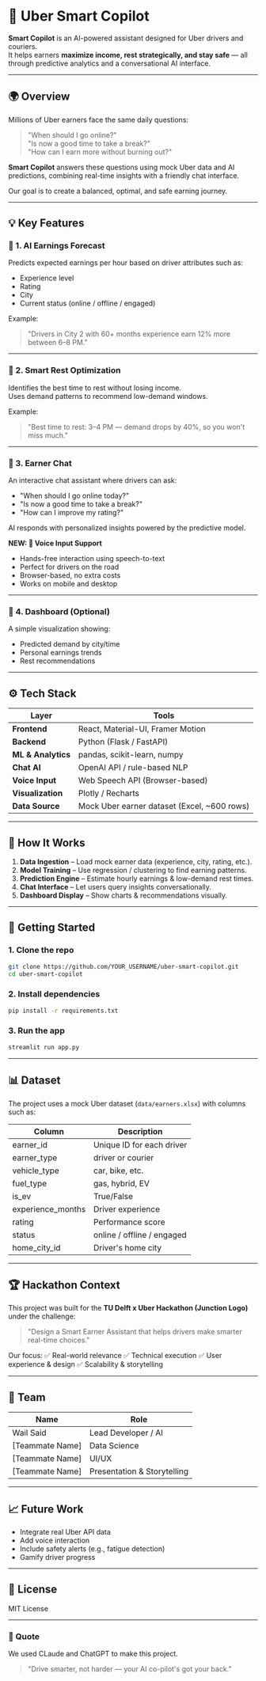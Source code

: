 # 🚗 Uber Smart Copilot

**Smart Copilot** is an AI-powered assistant designed for Uber drivers and couriers.  
It helps earners **maximize income, rest strategically, and stay safe** — all through predictive analytics and a conversational AI interface.

---

## 🌍 Overview

Millions of Uber earners face the same daily questions:
> "When should I go online?"  
> "Is now a good time to take a break?"  
> "How can I earn more without burning out?"

**Smart Copilot** answers these questions using mock Uber data and AI predictions, combining real-time insights with a friendly chat interface.  

Our goal is to create a balanced, optimal, and safe earning journey.

---

## 💡 Key Features

### 🔹 1. AI Earnings Forecast
Predicts expected earnings per hour based on driver attributes such as:
- Experience level  
- Rating  
- City  
- Current status (online / offline / engaged)

Example:  
> "Drivers in City 2 with 60+ months experience earn 12% more between 6–8 PM."

---

### 🔹 2. Smart Rest Optimization
Identifies the best time to rest without losing income.  
Uses demand patterns to recommend low-demand windows.

Example:  
> "Best time to rest: 3–4 PM — demand drops by 40%, so you won't miss much."

---

### 🔹 3. Earner Chat
An interactive chat assistant where drivers can ask:
- "When should I go online today?"
- "Is now a good time to take a break?"
- "How can I improve my rating?"

AI responds with personalized insights powered by the predictive model.

**NEW: 🎤 Voice Input Support**
- Hands-free interaction using speech-to-text
- Perfect for drivers on the road
- Browser-based, no extra costs
- Works on mobile and desktop

---

### 🔹 4. Dashboard (Optional)
A simple visualization showing:
- Predicted demand by city/time  
- Personal earnings trends  
- Rest recommendations  

---

## ⚙️ Tech Stack

| Layer | Tools |
|-------|-------|
| **Frontend** | React, Material-UI, Framer Motion |
| **Backend** | Python (Flask / FastAPI) |
| **ML & Analytics** | pandas, scikit-learn, numpy |
| **Chat AI** | OpenAI API / rule-based NLP |
| **Voice Input** | Web Speech API (Browser-based) |
| **Visualization** | Plotly / Recharts |
| **Data Source** | Mock Uber earner dataset (Excel, ~600 rows) |

---

## 🧠 How It Works

1. **Data Ingestion** – Load mock earner data (experience, city, rating, etc.).  
2. **Model Training** – Use regression / clustering to find earning patterns.  
3. **Prediction Engine** – Estimate hourly earnings & low-demand rest times.  
4. **Chat Interface** – Let users query insights conversationally.  
5. **Dashboard Display** – Show charts & recommendations visually.

---

## 🚀 Getting Started

### 1. Clone the repo
```bash
git clone https://github.com/YOUR_USERNAME/uber-smart-copilot.git
cd uber-smart-copilot
```

### 2. Install dependencies

```bash
pip install -r requirements.txt
```

### 3. Run the app

```bash
streamlit run app.py
```

---

## 📊 Dataset

The project uses a mock Uber dataset (`data/earners.xlsx`) with columns such as:

| Column            | Description                |
| ----------------- | -------------------------- |
| earner_id         | Unique ID for each driver  |
| earner_type       | driver or courier          |
| vehicle_type      | car, bike, etc.            |
| fuel_type         | gas, hybrid, EV            |
| is_ev             | True/False                 |
| experience_months | Driver experience          |
| rating            | Performance score          |
| status            | online / offline / engaged |
| home_city_id      | Driver's home city         |

---

## 🏆 Hackathon Context

This project was built for the **TU Delft x Uber Hackathon (Junction Logo)** under the challenge:

> "Design a Smart Earner Assistant that helps drivers make smarter real-time choices."

Our focus:
✅ Real-world relevance
✅ Technical execution
✅ User experience & design
✅ Scalability & storytelling

---

## 👥 Team

| Name            | Role                        |
| --------------- | --------------------------- |
| Wail Said       | Lead Developer / AI         |
| [Teammate Name] | Data Science                |
| [Teammate Name] | UI/UX                       |
| [Teammate Name] | Presentation & Storytelling |

---

## 📈 Future Work

* Integrate real Uber API data
* Add voice interaction
* Include safety alerts (e.g., fatigue detection)
* Gamify driver progress

---

## 📜 License

MIT License

---

### 💬 Quote


We used CLaude and ChatGPT to make this project.

> "Drive smarter, not harder — your AI co-pilot's got your back."
